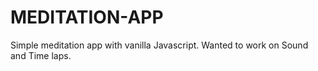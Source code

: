 # MEDITATION-APP
Simple meditation app with vanilla Javascript. Wanted to work on Sound and Time laps.
